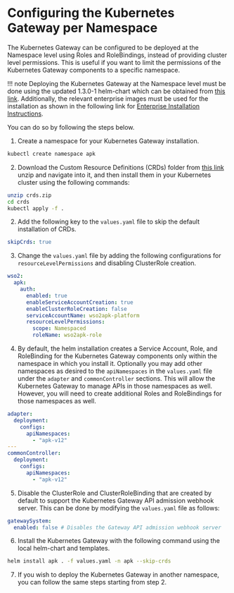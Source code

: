# Configuring the Kubernetes Gateway per Namespace 

The Kubernetes Gateway can be configured to be deployed at the Namespace level using Roles and RoleBindings, instead of providing cluster level permissions. This is useful if you want to limit the permissions of the Kubernetes Gateway components to a specific namespace.

!!! note
    Deploying the Kubernetes Gateway at the Namespace level must be done using the updated 1.3.0-1 helm-chart which can be obtained from [this link](https://artifacthub.io/packages/helm/wso2/apk-helm/1.3.0-1). Additionally, the relevant enterprise images must be used for the installation as shown in the following link for [Enterprise Installation Instructions](https://apk.docs.wso2.com/en/latest/setup/enterprise-apk-install/).

You can do so by following the steps below. 

1. Create a namespace for your Kubernetes Gateway installation.
```bash
kubectl create namespace apk
```

2. Download the Custom Resource Definitions (CRDs) folder from [this link](../../assets/files/configure-permissions/crds.zip) unzip and navigate into it, and then install them in your Kubernetes cluster using the following commands:
```bash
unzip crds.zip
cd crds
kubectl apply -f .
```

2. Add the following key to the `values.yaml` file to skip the default installation of CRDs.
```yaml
skipCrds: true
```

3. Change the `values.yaml` file by adding the following configurations for `resourceLevelPermissions` and disabling ClusterRole creation.
```yaml
wso2:
  apk:
    auth:
      enabled: true
      enableServiceAccountCreation: true
      enableClusterRoleCreation: false
      serviceAccountName: wso2apk-platform
      resourceLevelPermissions: 
        scope: Namespaced
        roleName: wso2apk-role
```

4. By default, the helm installation creates a Service Account, Role, and RoleBinding for the Kubernetes Gateway components only within the namespace in which you install it. Optionally you may add other namespaces as desired to the `apiNamespaces` in the `values.yaml` file under the `adapter` and `commonController` sections. This will allow the Kubernetes Gateway to manage APIs in those namespaces as well. However, you will need to create additional Roles and RoleBindings for those namespaces as well.
```yaml
adapter:
  deployment:
    configs: 
      apiNamespaces:
        - "apk-v12"
---          
commonController:
  deployment:
    configs:
      apiNamespaces:
        - "apk-v12"
```

5. Disable the ClusterRole and ClusterRoleBinding that are created by default to support the Kubernetes Gateway API admission webhook server. This can be done by modifying the `values.yaml` file as follows: 
```yaml
gatewaySystem:
  enabled: false # Disables the Gateway API admission webhook server 
```
6. Install the Kubernetes Gateway with the following command using the local helm-chart and templates.
```bash
helm install apk . -f values.yaml -n apk --skip-crds
```
7. If you wish to deploy the Kubernetes Gateway in another namespace, you can follow the same steps starting from step 2.